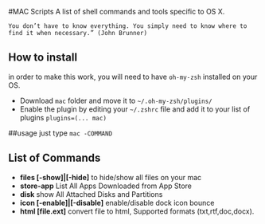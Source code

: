 #MAC Scripts
A list of shell commands and tools specific to OS X.

	You don’t have to know everything. You simply need to know where to find it when necessary.” (John Brunner)
	
	
## How to install
 in order to make this work, you will need to have `oh-my-zsh` installed on your OS.

* Download `mac` folder and move it to `~/.oh-my-zsh/plugins/` 
* Enable the plugin by editing your `~/.zshrc` file and add it to your list of plugins `plugins=(... mac)`

##usage
just type `mac -COMMAND` 


## List of Commands
* **files [-show]|[-hide]**	to hide/show all files on your mac
* **store-app**			List All Apps Downloaded from App Store 
* **disk** 			show All Attached Disks and Partitions
* **icon [-enable]|[-disable]**	enable/disable dock icon bounce 
* **html [file.ext]**		convert file to html, Supported formats (txt,rtf,doc,docx).


